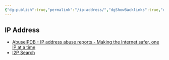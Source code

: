 ```yaml
---
{"dg-publish":true,"permalink":"/ip-address/","dgShowBacklinks":true,"dgShowLocalGraph":true}
---
```



## IP Address
- [AbuseIPDB - IP address abuse reports - Making the Internet safer, one IP at a time](https://www.abuseipdb.com/)
- [I2P Search](https://i2psearch.com/)